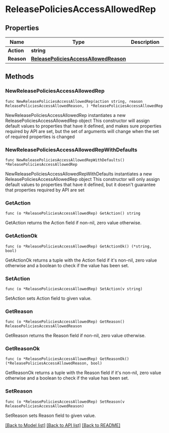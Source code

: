 # ReleasePoliciesAccessAllowedRep

## Properties

Name | Type | Description | Notes
------------ | ------------- | ------------- | -------------
**Action** | **string** |  | 
**Reason** | [**ReleasePoliciesAccessAllowedReason**](ReleasePoliciesAccessAllowedReason.md) |  | 

## Methods

### NewReleasePoliciesAccessAllowedRep

`func NewReleasePoliciesAccessAllowedRep(action string, reason ReleasePoliciesAccessAllowedReason, ) *ReleasePoliciesAccessAllowedRep`

NewReleasePoliciesAccessAllowedRep instantiates a new ReleasePoliciesAccessAllowedRep object
This constructor will assign default values to properties that have it defined,
and makes sure properties required by API are set, but the set of arguments
will change when the set of required properties is changed

### NewReleasePoliciesAccessAllowedRepWithDefaults

`func NewReleasePoliciesAccessAllowedRepWithDefaults() *ReleasePoliciesAccessAllowedRep`

NewReleasePoliciesAccessAllowedRepWithDefaults instantiates a new ReleasePoliciesAccessAllowedRep object
This constructor will only assign default values to properties that have it defined,
but it doesn't guarantee that properties required by API are set

### GetAction

`func (o *ReleasePoliciesAccessAllowedRep) GetAction() string`

GetAction returns the Action field if non-nil, zero value otherwise.

### GetActionOk

`func (o *ReleasePoliciesAccessAllowedRep) GetActionOk() (*string, bool)`

GetActionOk returns a tuple with the Action field if it's non-nil, zero value otherwise
and a boolean to check if the value has been set.

### SetAction

`func (o *ReleasePoliciesAccessAllowedRep) SetAction(v string)`

SetAction sets Action field to given value.


### GetReason

`func (o *ReleasePoliciesAccessAllowedRep) GetReason() ReleasePoliciesAccessAllowedReason`

GetReason returns the Reason field if non-nil, zero value otherwise.

### GetReasonOk

`func (o *ReleasePoliciesAccessAllowedRep) GetReasonOk() (*ReleasePoliciesAccessAllowedReason, bool)`

GetReasonOk returns a tuple with the Reason field if it's non-nil, zero value otherwise
and a boolean to check if the value has been set.

### SetReason

`func (o *ReleasePoliciesAccessAllowedRep) SetReason(v ReleasePoliciesAccessAllowedReason)`

SetReason sets Reason field to given value.



[[Back to Model list]](../README.md#documentation-for-models) [[Back to API list]](../README.md#documentation-for-api-endpoints) [[Back to README]](../README.md)



